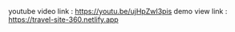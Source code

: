 youtube video link : https://youtu.be/ujHpZwI3pis
demo view link : https://travel-site-360.netlify.app
